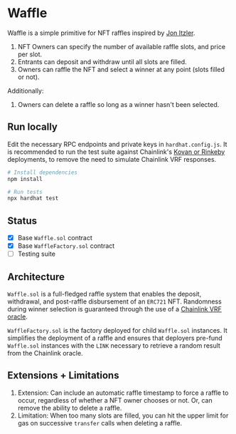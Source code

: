 # Waffle

Waffle is a simple primitive for NFT raffles inspired by [Jon Itzler](https://twitter.com/jonitzler/status/1408472539182120967).

1. NFT Owners can specify the number of available raffle slots, and price per slot.
2. Entrants can deposit and withdraw until all slots are filled.
3. Owners can raffle the NFT and select a winner at any point (slots filled or not).

Additionally:

1. Owners can delete a raffle so long as a winner hasn't been selected.

## Run locally

Edit the necessary RPC endpoints and private keys in `hardhat.config.js`. It is recommended to run the test suite against Chainlink's [Kovan or Rinkeby](https://docs.chain.link/docs/vrf-contracts/) deployments, to remove the need to simulate Chainlink VRF responses.

```bash
# Install dependencies
npm install

# Run tests
npx hardhat test
```
## Status

- [X] Base `Waffle.sol` contract
- [X] Base `WaffleFactory.sol` contract
- [ ] Testing suite

## Architecture

`Waffle.sol` is a full-fledged raffle system that enables the deposit, withdrawal, and post-raffle disbursement of an `ERC721` NFT. Randomness during winner selection is guaranteed through the use of a [Chainlink VRF oracle](https://docs.chain.link/docs/chainlink-vrf/).

`WaffleFactory.sol` is the factory deployed for child `Waffle.sol` instances. It simplifies the deployment of a raffle and ensures that deployers pre-fund `Waffle.sol` instances with the `LINK` necessary to retrieve a random result from the Chainlink oracle.

## Extensions + Limitations

1. Extension: Can include an automatic raffle timestamp to force a raffle to occur, regardless of whether a NFT owner chooses or not. Or, can remove the ability to delete a raffle.
2. Limitation: When too many slots are filled, you can hit the upper limit for gas on successive `transfer` calls when deleting a raffle.